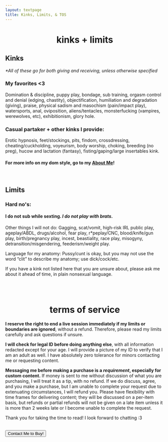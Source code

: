 ```yaml
---
layout: textpage
title: Kinks, Limits, & TOS
---
```


<h1 style="text-align: center;"> kinks + limits </h1>


## Kinks
*\*All of these go for both giving and receiving, unless otherwise specified*

### My favorites <3

Domination & discipline, puppy play, bondage, sub training, orgasm control and denial (edging, chastity), 
objectification, humiliation and degradation (giving), praise, physical sadism and masochism (pain/impact play), 
watersports, anal, oviposition, aliens/tentacles, monsterfucking (vampires, werewolves, etc), 
exhibitionism, glory hole.

### Casual partaker + other kinks I provide:

Erotic hypnosis, feet/stockings, pits, findom, crossdressing, cheating/cuckholding, voyeurism, body worship, choking, 
breeding (no preg), hucow and lactation (fantasy), fisting/gaping/large insertables kink. 



#### For more info on my dom style, go to my [About Me](/pages/aboutme.html)!



<br>


## Limits

### Hard no's:

#### I do not sub while sexting. <i>I do not play with brats</i>.

Other things I will not do: Gagging, scat/vomit, high-risk IRL public play, ageplay/ABDL, drugs/alcohol, fear play, 
r*peplay/CNC, blood/knife/gun play, birth/pregnancy play, incest, beastiality, race play, misogyny, detransition/misgendering, 
feederism/weight play.

Language for my anatomy: Pussy/cunt is okay, but you may not use the word “clit” to describe my anatomy; use dick/cock/etc.

If you have a kink not listed here that you are unsure about, please ask me about it ahead of time, in plain nonsexual language. 


<br>
<br>

<h1 id="termsofservice" style="text-align: center;">terms of service</h1>

<strong>I reserve the right to end a live session immediately if my limits or boundaries are ignored</strong>, without a refund. Therefore, 
please read my limits carefully and ask questions if unsure. 

<strong>I will check for legal ID before doing anything else</strong>, with all information redacted except for your age. I will provide a 
picture of my ID to verify that I am an adult as well. I have absolutely zero tolerance for minors contacting me or 
requesting content.

<strong>Messaging me before making a purchase is a *requirement*, especially for custom content.</strong> 
If money is sent to me without discussion of what you are purchasing, I will treat it as a tip, with no refund. 
If we do discuss, agree, and you make a purchase, but I am unable to complete your request due to extenuating circumstances, I will refund you.
Please have flexibility with time frames for delivering content; they will be discussed on a per-item basis, but refunds or partial refunds will 
not be given on a late item unless it is more than 2 weeks late or I become unable to complete the request.   

Thank you for taking the time to read! I look forward to chatting :3

<br>

<div class="centerContainer">
    <button class="buy button" onclick="location.href='{{ site.baseurl }}/pages/contactme.html'">Contact Me to Buy!</button>
</div>

